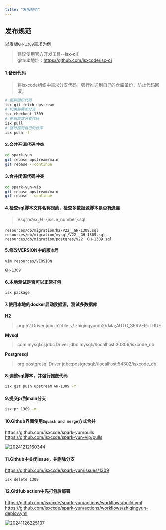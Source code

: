```yaml
---
title: "发版规范"
---
```


## 发布规范

以发版`GH-1309`需求为例

> 建议使用官方开发工具--**isx-cli**  
> github地址：https://github.com/isxcode/isx-cli
	
#### 1.备份代码

> 将isxcode组织中需求分支代码，强行推送到自己的仓库备份，防止代码回滚。

```bash
# 更新组织代码
isx git fetch upstream
# 切换到需求分支
isx checkout 1309
# 更新需求分支代码
isx pull
# 强行推到自己的仓库
isx push -f
```

#### 2.合并开源代码冲突

```bash
cd spark-yun
git rebase upstream/main
git rebase --continue
```

#### 3.合并闭源代码冲突

```bash
cd spark-yun-vip
git rebase upstream/main
git rebase --continue
```

#### 4.检查sql脚本文件名称规范，检查多数据源脚本是否有遗漏

> V${sql_index}__GH-${issue_number}.sql

```wikitext
resources/db/migration/h2/V22__GH-1309.sql
resources/db/migration/mysql/V22__GH-1309.sql
resources/db/migration/postgres/V22__GH-1309.sql
```

#### 5.修改VERSION中的版本号

```bash
vim resources/VERSION

GH-1309
```

#### 6.本地测试是否可以正常打包

```bash
isx package
```

#### 7.使用本地的docker启动数据源，测试多数据库

**H2**
> org.h2.Driver
> jdbc:h2:file:~/.zhiqingyun/h2/data;AUTO_SERVER=TRUE

**Mysql**
> com.mysql.cj.jdbc.Driver
> jdbc:mysql://localhost:30306/isxcode_db

**Postgresql**
> org.postgresql.Driver
> jdbc:postgresql://localhost:54302/isxcode_db

#### 8.调整sql脚本，并强行推送代码

```bash
isx git push upstream GH-1309 -f
```

#### 9.提交pr到main分支

```bash
isx pr 1309 -m
```

#### 10.Github界面使用`Squash and merge`方式合并

https://github.com/isxcode/spark-yun/pulls  
https://github.com/isxcode/spark-yun-vip/pulls

![20241212160344](https://img.isxcode.com/picgo/20241212160344.png)

#### 11.Github中关闭issue，并删除分支

https://github.com/isxcode/spark-yun/issues/1309

```bash
isx delete 1309
```

#### 12.GitHub action中先打包后部署

https://github.com/isxcode/spark-yun/actions/workflows/build.yml  
https://github.com/isxcode/spark-yun/actions/workflows/zhiqingyun-deploy.yml

![20241126225107](https://img.isxcode.com/picgo/20241126225107.png)
